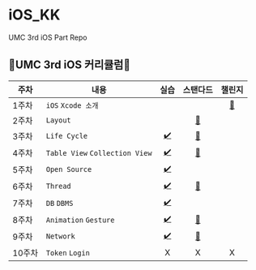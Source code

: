 # iOS_KK
UMC 3rd iOS Part Repo 
</br>

## 🍏UMC 3rd iOS 커리큘럼🍏
| **주차** | **내용**                         |                                                                                **실습**                                                                                |                                **스탠다드**                                 |                             **챌린지**                              | 
|--------|--------------------------------|:--------------------------------------------------------------------------------------------------------------------------------------------------------------------:|:-----------------------------------------------------------------------:|:----------------------------------------------------------------:|
| 1주차    | `iOS` `Xcode 소개`               |                                                                                                                                                                      |                                                                         | [🍎](https://github.com/UMC-3rd-Seminar/iOS_KK/tree/main/Week01) |
| 2주차    | `Layout`                       |                                                                                                                                                                      |    [🍏](https://github.com/UMC-3rd-Seminar/iOS_KK/tree/main/Week01)     |
| 3주차    | `Life Cycle`                   |                                               [✔️](https://github.com/UMC-3rd-Seminar/iOS_KK/tree/main/Week03/Week03)                                                | [🍏](https://github.com/UMC-3rd-Seminar/iOS_KK/tree/main/Week03/Week03) |
| 4주차    | `Table View` `Collection View` |                                               [✔️](https://github.com/UMC-3rd-Seminar/iOS_KK/tree/main/Week04/Week04)                                                | [🍏](https://github.com/UMC-3rd-Seminar/iOS_KK/tree/main/Week04/Week04)|
| 5주차    | `Open Source`                  |                                                   [✔️](https://github.com/UMC-3rd-Seminar/iOS_KK/tree/main/Week05)                                                   |
| 6주차    | `Thread`                       |[✔️](https://github.com/UMC-3rd-Seminar/iOS_KK/commit/c789bd05463e490c47ff26e71255a44d4eb5be93#diff-0b09557422229afb0c285d5c066ed9605fb6901441533178687935384ee09798) | [🍏](https://github.com/UMC-3rd-Seminar/iOS_KK/commit/1b28f221e443a567c2f2165e08ebe6d3583b4430) | 
| 7주차    | `DB` `DBMS`                    |                                               [✔️](https://github.com/UMC-3rd-Seminar/iOS_KK/tree/main/Week07/Week07) |                                                 
| 8주차    | `Animation` `Gesture`          |                                    [✔️](https://github.com/UMC-3rd-Seminar/iOS_KK/blob/main/Week08/Week08/ViewController.swift)                                      | [🍏](https://github.com/UMC-3rd-Seminar/iOS_KK/commit/775a56a9e4c43b1f4509ba879d8a83c3f5792185) | 
| 9주차    | `Network`                      |                                               [✔️](https://github.com/UMC-3rd-Seminar/iOS_KK/tree/main/Week09/Week09)                                                | [🍏](https://github.com/UMC-3rd-Seminar/iOS_KK/tree/main/Week09-2) | 
| 10주차   | `Token` `Login`                 |                                                                                  X                                                                                   | X | X|
    